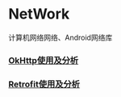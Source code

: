 # NetWork
计算机网络网络、Android网络库



### [OkHttp使用及分析](./Retrofit/OkHttp.md)

### [Retrofit使用及分析](./Retrofit/Retrofit.md)



